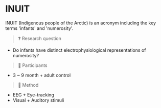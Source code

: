 # INUIT

INUIT (Indigenous people of the Arctic) is an acronym including the key terms 'infants' and 'numerosity'.

> ❓ Research question
  * Do infants have distinct electrophysiological representations of numerosity?
> 👶 Participants
  * 3 ~ 9 month + adult control
> 🔬 Method
  * EEG + Eye-tracking
  * Visual + Auditory stimuli
